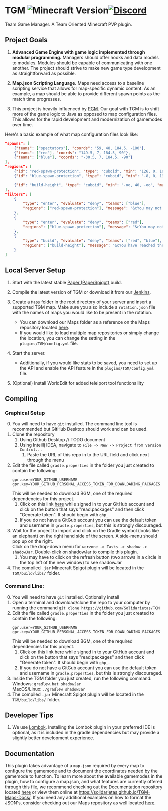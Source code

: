 # TGM ![Minecraft Version](https://img.shields.io/badge/supports%20MC%20version-1.21-brightgreen.svg)[![Discord](https://img.shields.io/badge/chat-on%20discord-blue.svg)](https://discord.gg/DwyzBAfpNS)
Team Game Manager. A Team Oriented Minecraft PVP plugin.

## Project Goals

1. **Advanced Game Engine with game logic implemented through modular programming.** 
Managers should offer hooks and data models to modules. 
Modules should be capable of communicating with one another.
The project should strive to make new game type development as straightforward as possible.

2. **Map.json Scripting Language.**
Maps need access to a baseline scripting service that allows for map-specific dynamic content.
As an example, a map should be able to provide different spawn points as the match time progresses.

3. This project is heavily influenced by [PGM](https://github.com/OvercastNetwork/ProjectAres). Our goal with TGM is to shift more of the game logic to Java as opposed to map configuration files. This allows for the rapid development and modernization of gamemodes over time. 

Here's a basic example of what map configuration files look like:
```json
"spawns": [
    {"teams": ["spectators"], "coords": "59, 48, 184.5, -180"},
    {"teams": ["red"], "coords": "149.5, 7, 184.5, 90"},
    {"teams": ["blue"], "coords": "-30.5, 7, 184.5, -90"}
],
"regions": [
    {"id": "red-spawn-protection", "type": "cuboid", "min": "126, 0, 168", "max": "152, oo, 199"},
    {"id": "blue-spawn-protection", "type": "cuboid", "min": "-8, 0, 198", "max": "-34, oo, 167"},

    {"id": "build-height", "type": "cuboid", "min": "-oo, 40, -oo", "max": "oo, oo, oo"}
],
"filters": [
    {
        "type": "enter", "evaluate": "deny", "teams": ["blue"],
        "regions": ["red-spawn-protection"], "message": "&cYou may not enter this region."
    },
    {
        "type": "enter", "evaluate": "deny", "teams": ["red"],
        "regions": ["blue-spawn-protection"], "message": "&cYou may not enter this region."
    },
    {
        "type": "build", "evaluate": "deny", "teams": ["red", "blue"],
        "regions": ["build-height"], "message": "&cYou have reached the max build height."
    }
]
```
  
  
## Local Server Setup
 
1. Start with the latest stable [Paper (PaperSpigot)](https://papermc.io/downloads) build. 

2. Compile the latest version of TGM or download it from our [Jenkins](https://jenkins.bennydoesstuff.me/job/TGM/).
 
3. Create a `Maps` folder in the root directory of your server and insert a supported TGM map. Make sure you also include a `rotation.json` file with the names of maps you would like to be present in the rotation.
    - You can download our Maps folder as a reference on the Maps repository located [here](https://github.com/pvparcade/Maps).
    - If you would like to load multiple map repositories or simply change the location, you can change the setting in the `plugins/TGM/config.yml` file.
 
4. Start the server. 
   - Additionally, if you would like stats to be saved, you need to set up the API and enable the API feature in the `plugins/TGM/config.yml` file.

5. (Optional) Install WorldEdit for added telelport tool functionallity

## Compiling
### Graphical Setup
0. You will need to have `git` installed. The command line tool is recommended but GitHub Desktop should work and can be used.
1. Clone the repository
   1. Using Github Desktop // TODO document
   2. Using Inteillj IDEA, navigate to  `File -> New -> Project from Version Control...`
      1. Paste the URL of this repo in to the URL field and click next through the menu
2. Edit the file called `gradle.properties` in the folder you just created to contain the following:
   ```
   gpr.user=YOUR_GITHUB_USERNAME
   gpr.key=YOUR_GITHUB_PERSONAL_ACCESS_TOKEN_FOR_DOWNLOADING_PACKAGES
   ```
   This will be needed to download BGM, one of the required dependencies for this project.
   1. Click on this link [here](https://github.com/settings/tokens/new) while signed in to your GitHub account and click on the button that says "read:packages" and then click "Generate token". It should begin with `ghp_`.
   2. If you do not have a GitGub account you can use the default token and username in `gradle.properties`, but this is strongly discouraged.
3. Wait for the project to import and click on the Gradle symbol (looks like an elephant) on the right hand side of the screen. A side-menu should pop up on the right.\
  Click on the drop-down menu for `warzone -> Tasks -> shadow -> shadowJar`. Double-click on shadowJar to compile this plugin. 
   1. You may have to click on the refresh button (two arrows in a circle in the top left of the new window) to see shadowJar
4. The compiled `.jar` Minecraft Spigot plugin will be located in the `TGM/build/libs/` folder.
### Command Line:
0. You will need to have `git` installed. Optionally install
1. Open a terminal and download/clone the repo to your computer by running the command `git clone https://github.com/Solidarietas/TGM`
2. Edit the file called `gradle.properties` in the folder you just created to contain the following:
   ```
   gpr.user=YOUR_GITHUB_USERNAME
   gpr.key=YOUR_GITHUB_PERSONAL_ACCESS_TOKEN_FOR_DOWNLOADING_PACKAGES
   ```
   This will be needed to download BGM, one of the required dependencies for this project.
   1. Click on this link [here](https://github.com/settings/tokens/new) while signed in to your GitHub account and click on the button that says "read:packages" and then click "Generate token". It should begin with `ghp_`. 
   2. If you do not have a GitGub account you can use the default token and username in `gradle.properties`, but this is strongly discouraged.
3. Inside the TGM folder you just created, run the following command: \
   Windows: `gradlew.bat shadowJar`\
   MacOS/Linux: `./gradlew shadowJar`
4. The compiled `.jar` Minecraft Spigot plugin will be located in the `TGM/build/libs/` folder.

## Developer Tips

1. We use [Lombok](https://projectlombok.org/). Installing the Lombok plugin in your preferred IDE is optional, as it is included in the gradle dependencies but may provide a slightly better development experience.

## Documentation

This plugin takes advantage of a ``map.json`` required by every map to configure the gamemode and to document the coordinates needed by the gamemode to function.  To learn more about the available gamemodes in the plugin, how to configure a map.json, and what features are currently offered through this file, we recommend checking out the Documentation repository located [here](https://github.com/Solidarietas/TGM-Maps-Docs) or view them online at https://solidarietas.github.io/TGM-Maps-Docs/. If you need any additional examples on how to format the JSON's, consider checking out our Maps repository as well located [here](https://github.com/Solidarietas/TGM-Maps).
